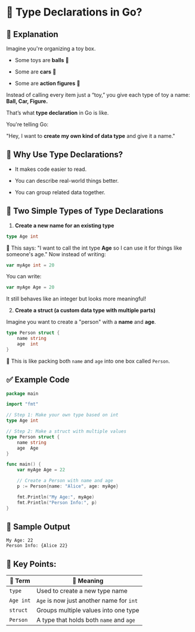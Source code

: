 # 🔄 Type Declarations in Go?

## 📘 Explanation

Imagine you're organizing a toy box.

- Some toys are **balls** 🎾

- Some are **cars** 🚗

- Some are **action figures** 🧍

Instead of calling every item just a “toy,” you give each type of toy a name: **Ball, Car, Figure.**

That’s what **type declaration** in Go is like.

You're telling Go:

"Hey, I want to **create my own kind of data type** and give it a name."

## 🧱 Why Use Type Declarations?

- It makes code easier to read.

- You can describe real-world things better.

- You can group related data together.

## 🧩 Two Simple Types of Type Declarations

1. **Create a new name for an existing type**
```go
type Age int
```
👶 This says: "I want to call the int type **Age** so I can use it for things like someone's age."
Now instead of writing:
```go
var myAge int = 20
```
You can write:
```go
var myAge Age = 20
```
It still behaves like an integer but looks more meaningful!

2. **Create a struct (a custom data type with multiple parts)**

Imagine you want to create a "person" with a **name** and **age**.

```go
type Person struct {
    name string
    age  int
}

```
🎒 This is like packing both `name` and `age` into one box called `Person`.

## ✅ Example Code

```go
package main

import "fmt"

// Step 1: Make your own type based on int
type Age int

// Step 2: Make a struct with multiple values
type Person struct {
    name string
    age  Age
}

func main() {
    var myAge Age = 22

    // Create a Person with name and age
    p := Person{name: "Alice", age: myAge}

    fmt.Println("My Age:", myAge)
    fmt.Println("Person Info:", p)
}


```

## 🧪 Sample Output

```
My Age: 22
Person Info: {Alice 22}

```

## 🧩 Key Points:

| 🧩 Term   | 🎯 Meaning                               |
| --------- | ---------------------------------------- |
| `type`    | Used to create a new type name           |
| `Age int` | `Age` is now just another name for `int` |
| `struct`  | Groups multiple values into one type     |
| `Person`  | A type that holds both `name` and `age`  |
